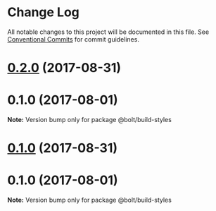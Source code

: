 # Change Log

All notable changes to this project will be documented in this file.
See [Conventional Commits](https://conventionalcommits.org) for commit guidelines.

<a name="0.2.0"></a>
# [0.2.0](https://github.com/pega-digital/bolt/compare/@bolt/build-styles@0.1.1...@bolt/build-styles@0.2.0) (2017-08-31)



<a name="0.1.0"></a>
# 0.1.0 (2017-08-01)




**Note:** Version bump only for package @bolt/build-styles

<a name="0.1.0"></a>
# [0.1.0](https://github.com/pega-digital/bolt/compare/@bolt/build-styles@0.1.1...@bolt/build-styles@0.1.0) (2017-08-31)



<a name="0.1.0"></a>
# 0.1.0 (2017-08-01)




**Note:** Version bump only for package @bolt/build-styles
